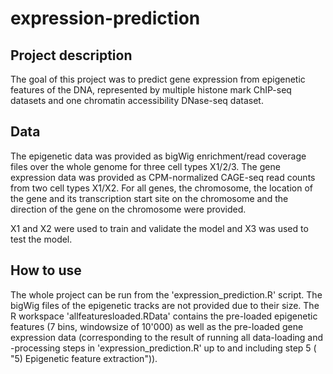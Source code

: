 # expression-prediction

## Project description
The goal of this project was to predict gene expression from epigenetic features of the DNA, represented by multiple histone mark ChIP-seq datasets and one chromatin accessibility DNase-seq dataset.

## Data

The epigenetic data was provided as bigWig enrichment/read coverage files over the whole genome for three cell types X1/2/3.
The gene expression data was provided as CPM-normalized CAGE-seq read counts from two cell types X1/X2. 
For all genes, the chromosome, the location of the gene and its transcription start site on the chromosome and the direction of the gene on the chromosome were provided.

X1 and X2 were used to train and validate the model and X3 was used to test the model.


## How to use
The whole project can be run from the 'expression_prediction.R' script.
The bigWig files of the epigenetic tracks are not provided due to their size. The R workspace 'allfeaturesloaded.RData' contains the pre-loaded epigenetic features (7 bins, windowsize of 10'000) as well as the pre-loaded gene expression data (corresponding to the result of running all data-loading and -processing steps in 'expression_prediction.R' up to and including step 5 ( "5) Epigenetic feature extraction")).
